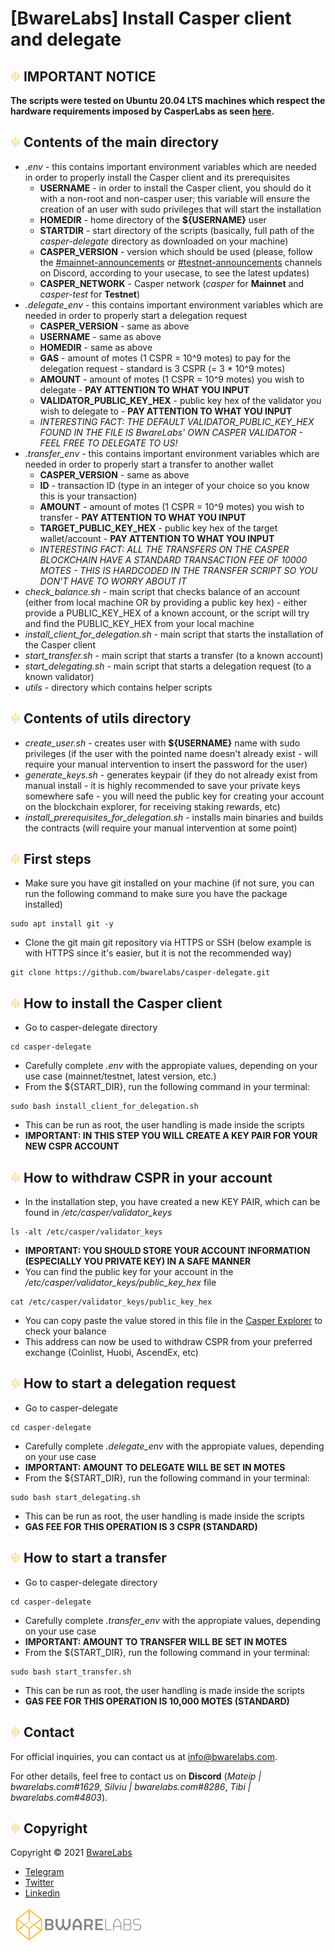 # [BwareLabs] Install Casper client and delegate

## ![alt text](/docs/BWARE-icon.png) IMPORTANT NOTICE
**The scripts were tested on Ubuntu 20.04 LTS machines which respect the hardware requirements imposed by CasperLabs as seen [here](https://docs.casperlabs.io/en/latest/node-operator/hardware.html).**

## ![alt text](/docs/BWARE-icon.png) Contents of the main directory
- _.env_ - this contains important environment variables which are needed in order to properly install the Casper client and its prerequisites
  - **USERNAME** - in order to install the Casper client, you should do it with a non-root and non-casper user; this variable will ensure the creation of an user with sudo privileges that will start the installation
  - **HOMEDIR** - home directory of the **${USERNAME}** user
  - **STARTDIR** - start directory of the scripts (basically, full path of the _casper-delegate_ directory as downloaded on your machine)
  - **CASPER_VERSION** - version which should be used (please, follow the [#mainnet-announcements](https://discord.gg/Cb3Gue5V67) or [#testnet-announcements](https://discord.gg/WYsDJpSstr) channels on Discord, according to your usecase, to see the latest updates)
  - **CASPER_NETWORK** - Casper network (_casper_ for **Mainnet** and _casper-test_ for **Testnet**)
- _.delegate_env_ - this contains important environment variables which are needed in order to properly start a delegation request
  - **CASPER_VERSION** - same as above
  - **USERNAME** - same as above
  - **HOMEDIR** - same as above
  - **GAS** - amount of motes (1 CSPR = 10^9 motes) to pay for the delegation request - standard is 3 CSPR (= 3 * 10^9 motes)
  - **AMOUNT** - amount of motes (1 CSPR = 10^9 motes) you wish to delegate - **PAY ATTENTION TO WHAT YOU INPUT**
  - **VALIDATOR_PUBLIC_KEY_HEX** - public key hex of the validator you wish to delegate to - **PAY ATTENTION TO WHAT YOU INPUT**
  - _INTERESTING FACT: THE DEFAULT VALIDATOR_PUBLIC_KEY_HEX FOUND IN THE FILE IS BwareLabs' OWN CASPER VALIDATOR - FEEL FREE TO DELEGATE TO US!_
- _.transfer_env_ - this contains important environment variables which are needed in order to properly start a transfer to another wallet
  - **CASPER_VERSION** - same as above
  - **ID** - transaction ID (type in an integer of your choice so you know this is your transaction)
  - **AMOUNT** - amount of motes (1 CSPR = 10^9 motes) you wish to transfer - **PAY ATTENTION TO WHAT YOU INPUT**
  - **TARGET_PUBLIC_KEY_HEX** - public key hex of the target wallet/account - **PAY ATTENTION TO WHAT YOU INPUT**
  - _INTERESTING FACT: ALL THE TRANSFERS ON THE CASPER BLOCKCHAIN HAVE A STANDARD TRANSACTION FEE OF 10000 MOTES - THIS IS HARDCODED IN THE TRANSFER SCRIPT SO YOU DON'T HAVE TO WORRY ABOUT IT_
- _check_balance.sh_ - main script that checks balance of an account (either from local machine OR by providing a public key hex) - either provide a PUBLIC_KEY_HEX of a known account, or the script will try and find the PUBLIC_KEY_HEX from your local machine
- _install_client_for_delegation.sh_ - main script that starts the installation of the Casper client
- _start_transfer.sh_ - main script that starts a transfer (to a known account)
- _start_delegating.sh_ - main script that starts a delegation request (to a known validator)
- _utils_ - directory which contains helper scripts

## ![alt text](/docs/BWARE-icon.png) Contents of utils directory
- _create_user.sh_ - creates user with **${USERNAME}** name with sudo privileges (if the user with the pointed name doesn't already exist - will require your manual intervention to insert the password for the user)
- _generate_keys.sh_ - generates keypair (if they do not already exist from manual install - it is highly recommended to save your private keys somewhere safe - you will need the public key for creating your account on the blockchain explorer, for receiving staking rewards, etc)
- _install_prerequisites_for_delegation.sh_ - installs main binaries and builds the contracts (will require your manual intervention at some point)

## ![alt text](/docs/BWARE-icon.png) First steps
- Make sure you have git installed on your machine (if not sure, you can run the following command to make sure you have the package installed)
```
sudo apt install git -y 
```
- Clone the git main git repository via HTTPS or SSH (below example is with HTTPS since it's easier, but it is not the recommended way)
```
git clone https://github.com/bwarelabs/casper-delegate.git
```

## ![alt text](/docs/BWARE-icon.png) How to install the Casper client
- Go to casper-delegate directory
```
cd casper-delegate
```
- Carefully complete _.env_ with the appropiate values, depending on your use case (mainnet/testnet, latest version, etc.)
- From the ${START_DIR}, run the following command in your terminal:
```
sudo bash install_client_for_delegation.sh
```
- This can be run as root, the user handling is made inside the scripts
- **IMPORTANT: IN THIS STEP YOU WILL CREATE A KEY PAIR FOR YOUR NEW CSPR ACCOUNT**

## ![alt text](/docs/BWARE-icon.png) How to withdraw CSPR in your account
- In the installation step, you have created a new KEY PAIR, which can be found in _/etc/casper/validator_keys_
```
ls -alt /etc/casper/validator_keys
```
- **IMPORTANT: YOU SHOULD STORE YOUR ACCOUNT INFORMATION (ESPECIALLY YOU PRIVATE KEY) IN A SAFE MANNER**
- You can find the public key for your account in the _/etc/casper/validator_keys/public_key_hex_ file
```
cat /etc/casper/validator_keys/public_key_hex
```
- You can copy paste the value stored in this file in the [Casper Explorer](https://cspr.live) to check your balance
- This address can now be used to withdraw CSPR from your preferred exchange (Coinlist, Huobi, AscendEx, etc)

## ![alt text](/docs/BWARE-icon.png) How to start a delegation request
- Go to casper-delegate
```
cd casper-delegate
```
- Carefully complete _.delegate_env_ with the appropiate values, depending on your use case
- **IMPORTANT: AMOUNT TO DELEGATE WILL BE SET IN MOTES**
- From the ${START_DIR}, run the following command in your terminal:
```
sudo bash start_delegating.sh
```
- This can be run as root, the user handling is made inside the scripts
- **GAS FEE FOR THIS OPERATION IS 3 CSPR (STANDARD)**

## ![alt text](/docs/BWARE-icon.png) How to start a transfer
- Go to casper-delegate directory
```
cd casper-delegate
```
- Carefully complete _.transfer_env_ with the appropiate values, depending on your use case
- **IMPORTANT: AMOUNT TO TRANSFER WILL BE SET IN MOTES**
- From the ${START_DIR}, run the following command in your terminal:
```
sudo bash start_transfer.sh
```
- This can be run as root, the user handling is made inside the scripts
- **GAS FEE FOR THIS OPERATION IS 10,000 MOTES (STANDARD)**

## ![alt text](/docs/BWARE-icon.png) Contact

For official inquiries, you can contact us at <info@bwarelabs.com>.

For other details, feel free to contact us on **Discord** (_Mateip | bwarelabs.com#1629_, _Silviu | bwarelabs.com#8286_, _Tibi | bwarelabs.com#4803_).

## ![alt text](/docs/BWARE-icon.png) Copyright

Copyright © 2021 [BwareLabs](https://bwarelabs.com/)
- [Telegram](https://t.me/BwareLabsAnnouncements)
- [Twitter](https://twitter.com/BwareLabs)
- [Linkedin](https://www.linkedin.com/company/bwarelabs)

![alt text](/docs/BWARE_yellow_gradient.png)
